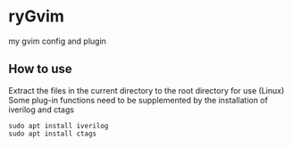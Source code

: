 # ryGvim
my gvim config and plugin

## How to use
Extract the files in the current directory to the root directory for use (Linux)
Some plug-in functions need to be supplemented by the installation of iverilog and ctags
```
sudo apt install iverilog
sudo apt install ctags
```
